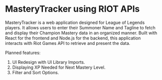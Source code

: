 # MasteryTracker using RIOT APIs

MasteryTracker is a web application designed for League of Legends players. It allows users to enter their Summoner Name and Tagline to fetch and display their Champion Mastery data in an organized manner. Built with React for the frontend and Node.js for the backend, this application interacts with Riot Games API to retrieve and present the data.


Planned features:

1. UI Redesign with UI Library Imports.
2. Displaying XP Needed for Next Mastery Level.
3. Filter and Sort Options.
